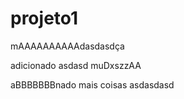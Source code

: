 # projeto1

mAAAAAAAAAAdasdasdça


adicionado asdasd
muDxszzAA


aBBBBBBBnado mais coisas
  asdasdasd


